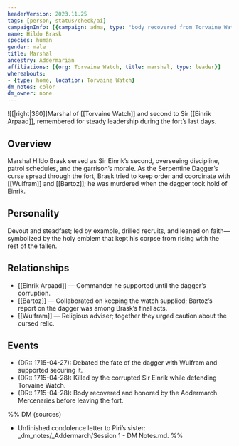 ```yaml
---
headerVersion: 2023.11.25
tags: [person, status/check/ai]
campaignInfo: [{campaign: adma, type: "body recovered from Torvaine Watch by the Addermarch Mercenaries", date: 1715-04-28}]
name: Hildo Brask
species: human
gender: male
title: Marshal
ancestry: Addermarian
affiliations: [{org: Torvaine Watch, title: marshal, type: leader}]
whereabouts:
- {type: home, location: Torvaine Watch}
dm_notes: color
dm_owner: none
---
```

![[|right|360]]Marshal of [[Torvaine Watch]] and second to Sir [[Einrik Arpaad]], remembered for steady leadership during the fort’s last days.

## Overview
Marshal Hildo Brask served as Sir Einrik’s second, overseeing discipline, patrol schedules, and the garrison’s morale. As the Serpentine Dagger’s curse spread through the fort, Brask tried to keep order and coordinate with [[Wulfram]] and [[Bartoz]]; he was murdered when the dagger took hold of Einrik.

## Personality
Devout and steadfast; led by example, drilled recruits, and leaned on faith—symbolized by the holy emblem that kept his corpse from rising with the rest of the fallen.

## Relationships
- [[Einrik Arpaad]] — Commander he supported until the dagger’s corruption.
- [[Bartoz]] — Collaborated on keeping the watch supplied; Bartoz’s report on the dagger was among Brask’s final acts.
- [[Wulfram]] — Religious adviser; together they urged caution about the cursed relic.

## Events
- (DR:: 1715-04-27): Debated the fate of the dagger with Wulfram and supported securing it.
- (DR:: 1715-04-28): Killed by the corrupted Sir Einrik while defending Torvaine Watch.
- (DR:: 1715-04-28): Body recovered and honored by the Addermarch Mercenaries before leaving the fort.

%% DM (sources)
- Unfinished condolence letter to Piri’s sister: _dm_notes/_Addermarch/Session 1 - DM Notes.md.
%%
